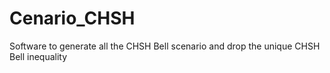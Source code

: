# Cenario_CHSH

Software to generate all the CHSH Bell scenario and drop the unique CHSH Bell inequality
